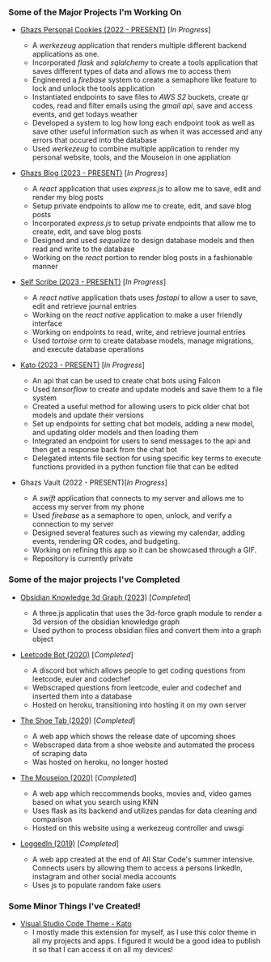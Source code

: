 ### Some of the Major Projects I'm Working On
- [Ghazs Personal Cookies (2022 - PRESENT)](https://github.com/GhazanfarShahbaz/Ghazs-Personal-Cookies) \[_In Progress_\]
  - A *werkezeug* application that renders multiple different backend applications as one.
  - Incorporated *flask* and *sqlalchemy* to create a tools application that saves different types of data and allows me to access them
  - Engineered a *firebase* system to create a semaphore like feature to lock and unlock the tools application
  - Instantiated endpoints to save files to *AWS S2* buckets, create qr codes, read and filter emails using the *gmail api*, save and access events, and get todays weather
  - Developed a system to log how long each endpoint took as well as save other useful information such as when it was accessed and any errors that occured into the database
  - Used *werkezeug* to combine multiple application to render my personal website, tools, and the Mouseion in one appliation

- [Ghazs Blog (2023 - PRESENT)](https://github.com/GhazanfarShahbaz/BlogBackend) \[_In Progress_\]
  - A *react* application that uses *express.js* to allow me to save, edit and render my blog posts
  - Setup private endpoints to allow me to create, edit, and save blog posts
  - Incorporated *express.js* to setup private endpoints that allow me to create, edit, and save blog posts
  - Designed and used *sequelize* to design database models and then read and write to the database
  - Working on the *react* portion to render blog posts in a fashionable manner

- [Self Scribe (2023 - PRESENT)](https://github.com/GhazanfarShahbaz/JournalingBackend) \[_In Progress_\]
  - A *react native* application thats uses *fastapi* to allow a user to save, edit and retrieve journal entries
  - Working on the *react native* application to make a user friendly interface
  - Working on endpoints to read, write, and retrieve journal entries
  - Used *tortoise orm* to create database models, manage migrations, and execute database operations

- [Kato (2023 - PRESENT)](https://github.com/GhazanfarShahbaz/Kato-Backend-Server/tree/Init-Falcon) \[_In Progress_\]
  - An api that can be used to create chat bots using Falcon
  - Used *tensorflow* to create and update models and save them to a file system
  - Created a useful method for allowing users to pick older chat bot models and update their versions
  - Set up endpoints for setting chat bot models, adding a new model, and updating older models and then loading them
  - Integrated an endpoint for users to send messages to the api and then get a response back from the chat bot
  - Delegated intents file section for using specific key terms to execute functions provided in a python function file that can be edited

- Ghazs Vault (2022 - PRESENT)\[_In Progress_\]
  - A *swift* application that connects to my server and allows me to access my server from my phone
  - Used *firebase* as a semaphore to open, unlock, and verify a connection to my server
  - Designed several features such as viewing my calendar, adding events, rendering QR codes, and budgeting.
  - Working on refining this app so it can be showcased through a GIF.
  - Repository is currently private


### Some of the major projects I've Completed
- [Obsidian Knowledge 3d Graph (2023)](https://knowledgegraph.ghazanfarshahbaz.com) \[_Completed_\]

  - A three.js applicatin that uses the 3d-force graph module to render a 3d version of the obsidian knowledge graph
  - Used python to process obsidian files and convert them into a graph object

- [Leetcode Bot (2020)](https://github.com/GhazanfarShahbaz/leetcode-bot) \[_Completed_\]
  
  - A discord bot which allows people to get coding questions from leetcode, euler and codechef
  - Webscraped questions from leetcode, euler and codechef and inserted them into a database
  - Hosted on heroku, transitioning into hosting it on my own server

- [The Shoe Tab (2020)](https://github.com/GhazanfarShahbaz/The_Shoe_Tab) \[_Completed_\]

  - A web app which shows the release date of upcoming shoes
  - Webscraped data from a shoe website and automated the process of scraping data
  - Was hosted on heroku, no longer hosted


- [The Mouseion (2020)](https://www.ghazanfarshahbaz.com/the_mouseion) \[_Completed_\]

  - A web app which reccommends books, movies and, video games based on what you search using KNN
  - Uses flask as its backend and utilizes pandas for data cleaning and comparison
  - Hosted on this website using a werkezeug controller and uwsgi

- [LoggedIn (2019)](https://ghazanfarshahbaz.github.io/LoggedIN/) \[_Completed_\]

  - A web app created at the end of All Star Code's summer intensive. Connects users by allowing them to access a persons linkedIn, instagram and other social media accounts
  - Uses js to populate random fake users


### Some Minor Things I've Created!
- [Visual Studio Code Theme - Kato](https://marketplace.visualstudio.com/items?itemName=Ghaz.Kato)
  - I mostly made this extension for myself, as I use this color theme in all my projects and apps.  I figured it would be a good idea to publish it so that I can access it on all my devices!
